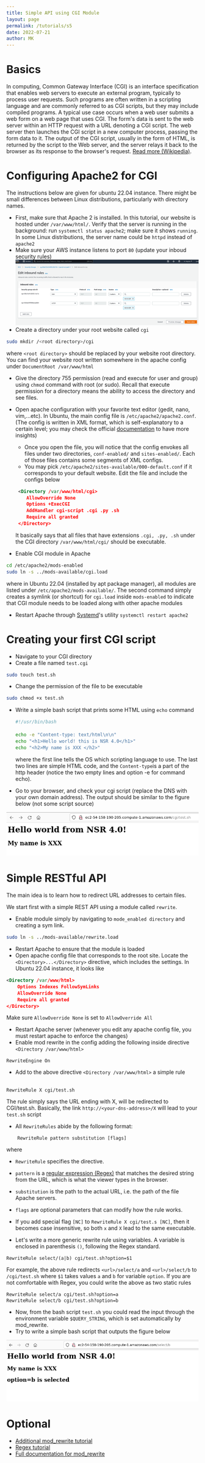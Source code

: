 ```yaml
---
title: Simple API using CGI Module
layout: page
permalink: /tutorials/s5
date: 2022-07-21
author: MK
---
```



# Basics
In computing, Common Gateway Interface (CGI) is an interface specification that enables web servers to execute an external program, typically to process user requests. Such programs are often written in a scripting language and are commonly referred to as CGI scripts, but they may include compiled programs. A typical use case occurs when a web user submits a web form on a web page that uses CGI. The form's data is sent to the web server within an HTTP request with a URL denoting a CGI script. The web server then launches the CGI script in a new computer process, passing the form data to it. The output of the CGI script, usually in the form of HTML, is returned by the script to the Web server, and the server relays it back to the browser as its response to the browser's request.
[Read more (Wikipedia)](https://en.wikipedia.org/wiki/Common_Gateway_Interface).

# Configuring Apache2 for CGI
The instructions below are given for ubuntu 22.04 instance. There might be small differences between Linux distributions, particularly with directory names.

* First, make sure that Apache 2 is installed. In this tutorial, our website is hosted under `/var/www/html/`. Verify that the server is running in the background: run `systemctl status apache2`; make sure it shows `running`. In some Linux distributions, the server name could be `httpd` instead of `apache2`
* Make sure your AWS instance listens to port `80` (update your inboud security rules)
![](/tutorials/sys/sys5-fire.png)
* Create a directory under your root website called `cgi` 
```bash 
sudo mkdir /<root directory>/cgi
``` 
where `<root directory>` should be replaced by your website root directory. You can find your website root  written somewhere in the apache config under `DocumentRoot /var/www/html`
* Give the directory 755 permission (read and execute for user and group) using `chmod` command with root (or sudo). Recall that execute permission for a directory means the ability to access the directory and see files.
*  Open apache configuration with your favorite text editor (gedit, nano, vim,...etc). In Ubuntu, the main config file is `/etc/apache2/apache2.conf`. (The config is written in XML format, which is self-explanatory to a certain level; you may check the official [documentation](https://httpd.apache.org/docs/current/configuring.html) to have more insights)
    *  Once you open the file, you will notice that the config envokes all files under two directories, `conf-enabled/` and `sites-enabled/`. Each of those files contains some segments of XML configs. 
    *  You may pick `/etc/apache2/sites-available/000-default.conf` if it corresponds to your default website. Edit the file and include the configs below
    
    ```xml
     <Directory /var/www/html/cgi>
        AllowOverride None
        Options +ExecCGI
        AddHandler cgi-script .cgi .py .sh
        Require all granted
     </Directory>
    ```
    It basically says that all files that have extensions `.cgi, .py, .sh` under the CGI directory `/var/www/html/cgi/` should be executable. 
* Enable CGI module in Apache
```bash 
cd /etc/apache2/mods-enabled
sudo ln -s ../mods-available/cgi.load
```
where in Ubuntu 22.04  (installed by apt package manager), all modules are listed under `/etc/apache2/mods-available/`. The second command simply creates a symlink (or shortcut) for `cgi.load` inside `mods-enabled` to indicate that CGI module needs to be loaded along with other apache modules 
*  Restart Apache through [Systemd](https://en.wikipedia.org/wiki/Systemd)'s utility `systemctl restart apache2`


# Creating your first CGI script
* Navigate to your CGI directory
* Create a file named `test.cgi`
```bash
sudo touch test.sh
```
* Change the permission of the file to be executable  
```bash
sudo chmod +x test.sh
``` 
* Write a simple bash script that prints some HTML using `echo` command

    ```bash
    #!/usr/bin/bash

    echo -e "Content-type: text/html\n\n"
    echo "<h1>Hello world! this is NSR 4.0</h1>"
    echo "<h2>My name is XXX </h2>"
    ```
    where the first line tells the OS which scripting language to use. The last two lines are simple HTML code, and the `Content-type`is a part of the http header (notice the two empty lines and option -e for command echo).

* Go to your browser, and check your cgi script (replace the DNS with your own domain address). The output should be similar to the figure below (not some script source)

![](/tutorials/sys/sys5-hello-world.png)


# Simple RESTful API
The main idea is to learn how to redirect URL addresses to certain files. 

We start first with a simple REST API using a module called `rewrite`. 

* Enable module simply by navigating to `mode_enabled directory` and creating a sym link.
```bash
sudo ln -s ../mods-available/rewrite.load
```
* Restart Apache to ensure that the module is loaded
* Open apache config file that corresponds to the root site. Locate the `<Directory>...</Directory>` directive, which includes the settings. In Ubuntu 22.04 instance, it looks like

 ```xml
 <Directory /var/www/html>
     Options Indexes FollowSymLinks
     AllowOverride None
     Require all granted
 </Directory>
```
Make sure `AllowOverride None` is set to `AllowOverride All`
* Restart Apache server (whenever you edit any apache config file, you must restart apache to enforce the changes)
* Enable mod rewrite in the config adding the following inside directive ` <Directory /var/www/html>` 

```
RewriteEngine On
```
* Add to the above directive `<Directory /var/www/html>` a simple rule

```

RewriteRule X cgi/test.sh
```
The rule simply says the URL ending with X, will be redirected to CGI/test.sh. Basically, the link `http://<your-dns-address>/X` will lead to your `test.sh` script
* All `RewriteRules` abide by the following format:

```
    RewriteRule pattern substitution [flags]
```
where

* `RewriteRule` specifies the directive.
* `pattern` is a [regular expression (Regex)](https://www.digitalocean.com/community/tutorials/an-introduction-to-regular-expressions) that matches the desired string from the URL, which is what the viewer types in the browser.
* `substitution` is the path to the actual URL, i.e. the path of the file Apache servers.
* `flags` are optional parameters that can modify how the rule works.

* If you add special flag `[NC]` to `RewriteRule X cgi/test.s [NC]`, then it becomes case insensitive, so both `x` and `X` lead to the same executable.
* Let's write a more generic rewrite rule using variables. A variable is enclosed in parenthesis `()`, following the Regex standard. 

```
RewriteRule select/(a|b) cgi/test.sh?option=$1
```
For example, the above rule redirects `<url>/select/a` and `<url>/select/b` to `/cgi/test.sh` where `$1` takes values  `a` and `b` for variable `option`. If you are not comfortable with Regex, you could write the above as two static rules

```
RewriteRule select/a cgi/test.sh?option=a
RewriteRule select/b cgi/test.sh?option=b
```
* Now, from the bash script `test.sh` you could read the input through the environment variable `$QUERY_STRING`, which is set automatically by mod_rewrite.
* Try to write a simple bash script that outputs the figure below

![](/tutorials/sys/sys5-mod-rewrite.png)


# Optional
- [Additional mod_rewrite tutorial](https://www.digitalocean.com/community/tutorials/how-to-rewrite-urls-with-mod_rewrite-for-apache-on-ubuntu-16-04)
- [Regex tutorial](https://www.digitalocean.com/community/tutorials/an-introduction-to-regular-expressions)
- [Full documentation for mod_rewrite](https://httpd.apache.org/docs/current/mod/mod_rewrite.html)